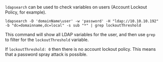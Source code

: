 `ldapsearch` can be used to check variables on users (Account Lockout Policy, for example).

```
ldapsearch -D 'domainName\user' -w 'password' -H "ldap://10.10.10.192" -b "dc=domainname,dc=local" -s sub "*" | grep lockoutThreshold
```

This command will show all LDAP variables for the user, and then use `grep` to filter for the `lockoutThreshold` variable.

If `lockoutThreshold: 0` then there is no account lockout policy. This means that a password spray attack is possible.
